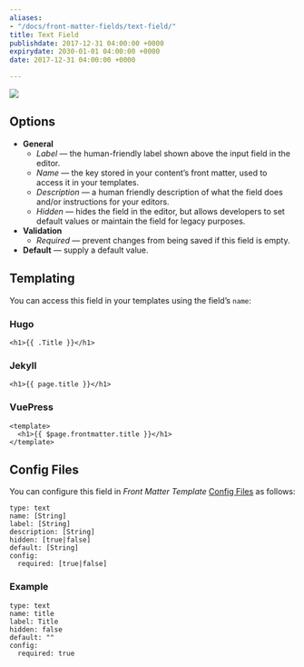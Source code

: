 ```yaml
---
aliases:
- "/docs/front-matter-fields/text-field/"
title: Text Field
publishdate: 2017-12-31 04:00:00 +0000
expirydate: 2030-01-01 04:00:00 +0000
date: 2017-12-31 04:00:00 +0000

---
```


![](/uploads/2018/01/text-preview.png)

## Options

- **General**
  - _Label_ &mdash; the human-friendly label shown above the input field in the editor.
  - _Name_ &mdash; the key stored in your content’s front matter, used to access it in your templates.
  - _Description_ &mdash; a human friendly description of what the field does and/or instructions for your editors.
  - _Hidden_ &mdash; hides the field in the editor, but allows developers to set default values or maintain the field for legacy purposes.
- **Validation**
  - _Required_ &mdash; prevent changes from being saved if this field is empty.
- **Default** &mdash; supply a default value.

## Templating

You can access this field in your templates using the field’s `name`:

### Hugo

    <h1>{{ .Title }}</h1> 

### Jekyll

    <h1>{{ page.title }}</h1>

### VuePress

```vue
<template>
  <h1>{{ $page.frontmatter.title }}</h1>
</template>
```

## Config Files

You can configure this field in _Front Matter Template_ [Config Files](/docs/settings/config-files/) as follows:

    type: text
    name: [String]
    label: [String]
    description: [String]
    hidden: [true|false]
    default: [String]
    config:
      required: [true|false]

### Example

    type: text
    name: title
    label: Title
    hidden: false
    default: ""
    config:
      required: true